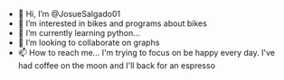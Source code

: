 - 👋 Hi, I’m @JosueSalgado01
- 👀 I’m interested in bikes and programs about bikes
- 🌱 I’m currently learning python...
- 💞️ I’m looking to collaborate on graphs
- 📫 How to reach me...
I'm trying to focus on be happy every day. I've had coffee on the moon and I'll back for an espresso
<!---
JosueSalgado01/JosueSalgado01 is a ✨ special ✨ repository because its `README.md` (this file) appears on your GitHub profile.
You can click the Preview link to take a look at your changes.
--->
